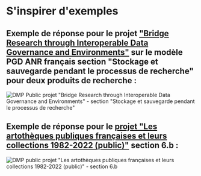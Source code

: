 # S'inspirer d'exemples

## Exemple de réponse pour le projet ["Bridge Research through Interoperable Data Governance and Environments"](https://dmp.opidor.fr/plans/5954/export.pdf) sur le modèle PGD ANR français section "Stockage et sauvegarde pendant le processus de recherche" pour deux produits de recherche :

![DMP Public projet "Bridge Research through Interoperable Data Governance and Environments" - section "Stockage et sauvegarde pendant le processus de recherche"](<../.gitbook/assets/Capture d’écran 2022-04-20 à 16.21.46.png>)

## Exemple de réponse pour le [projet "Les artothèques publiques françaises et leurs collections 1982-2022 (public)"](https://dmp.opidor.fr/plans/13446/export.pdf) section 6.b :

![DMP public projet "Les artothèques publiques françaises et leurs collections 1982-2022 (public)" - section 6.b](<../.gitbook/assets/Capture d’écran 2022-04-21 à 15.15.29.png>)

